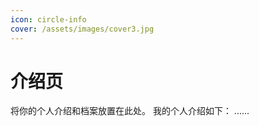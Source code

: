 ```yaml
---
icon: circle-info
cover: /assets/images/cover3.jpg
---
```


# 介绍页

将你的个人介绍和档案放置在此处。
我的个人介绍如下：
......